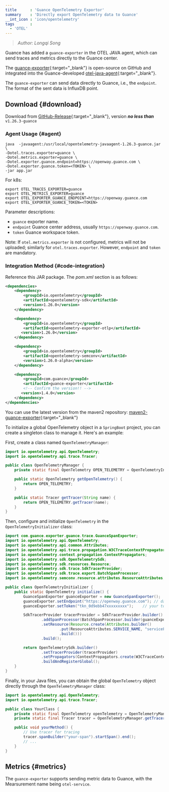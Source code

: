 ```yaml
---
title      : 'Guance OpenTelemetry Exportor'
summary    : 'Directly export OpenTelemetry data to Guance'
__int_icon : 'icon/opentelemetry'
tags       :
  - 'OTEL'
---
```


> *Author: Longqi Song*

Guance has added a `guance-exporter` in the OTEL JAVA agent, which can send traces and metrics directly to the Guance center.

The [guance-exporter](https://github.com/GuanceCloud/guance-java-exporter){:target="_blank"} is open-source on GitHub and integrated into the Guance-developed [otel-java-agent](https://github.com/GuanceCloud/opentelemetry-java-instrumentation){:target="_blank"}.

The `guance-exporter` can send data directly to Guance, i.e., the `endpoint`. The format of the sent data is InfluxDB point.

## Download {#download}

Download from [GitHub-Release](https://github.com/GuanceCloud/opentelemetry-java-instrumentation/release){:target="_blank"}, version ***no less than*** `v1.26.3-guance`

### Agent Usage {#agent}

```shell
java  -javaagent:/usr/local/opentelemetry-javaagent-1.26.3-guance.jar \
-Dotel.traces.exporter=guance \
-Dotel.metrics.exporter=guance \ 
-Dotel.exporter.guance.endpoint=https://openway.guance.com \ 
-Dotel.exporter.guance.token=<TOKEN> \
-jar app.jar
```

For k8s:

```shell
export OTEL_TRACES_EXPORTER=guance
export OTEL_METRICS_EXPORTER=guance
export OTEL_EXPORTER_GUANCE_ENDPOINT=https://openway.guance.com
export OTEL_EXPORTER_GUANCE_TOKEN=<TOKEN>
```

Parameter descriptions:

- `guance` exporter name.
- `endpoint` Guance center address, usually `https://openway.guance.com`.
- `token` Guance workspace token.

Note: If `otel.metrics.exporter` is not configured, metrics will not be uploaded; similarly for `otel.traces.exporter`. However, `endpoint` and `token` are mandatory.

### Integration Method {#code-integration}

Reference this JAR package. The *pom.xml* section is as follows:

```xml
<dependencies>
    <dependency>
        <groupId>io.opentelemetry</groupId>
        <artifactId>opentelemetry-sdk</artifactId>
        <version>1.26.0</version>
    </dependency>

    <dependency>
        <groupId>io.opentelemetry</groupId>
        <artifactId>opentelemetry-exporter-otlp</artifactId>
       <version>1.26.0</version>
    </dependency>

    <dependency>
        <groupId>io.opentelemetry</groupId>
        <artifactId>opentelemetry-semconv</artifactId>
        <version>1.26.0-alpha</version>
    </dependency>

    <dependency>
        <groupId>com.guance</groupId>
        <artifactId>guance-exporter</artifactId>
        <!-- Confirm the version!! -->
       <version>1.4.0</version>
    </dependency>
</dependencies>
```

You can use the latest version from the maven2 repository: [maven2-guance-exporter](https://repo1.maven.org/maven2/com/guance/guance-exporter/){:target="_blank"}

To initialize a global OpenTelemetry object in a `SpringBoot` project, you can create a singleton class to manage it. Here's an example:

First, create a class named `OpenTelemetryManager`:

```java
import io.opentelemetry.api.OpenTelemetry;
import io.opentelemetry.api.trace.Tracer;

public class OpenTelemetryManager {
    private static final OpenTelemetry OPEN_TELEMETRY = OpenTelemetryInitializer.initialize(); // Initialize OpenTelemetry

    public static OpenTelemetry getOpenTelemetry() {
        return OPEN_TELEMETRY;
    }

    public static Tracer getTracer(String name) {
        return OPEN_TELEMETRY.getTracer(name);
    }
}
```

Then, configure and initialize `OpenTelemetry` in the `OpenTelemetryInitializer` class:

```java
import com.guance.exporter.guance.trace.GuanceSpanExporter;
import io.opentelemetry.api.OpenTelemetry;
import io.opentelemetry.api.common.Attributes;
import io.opentelemetry.api.trace.propagation.W3CTraceContextPropagator;
import io.opentelemetry.context.propagation.ContextPropagators;
import io.opentelemetry.sdk.OpenTelemetrySdk;
import io.opentelemetry.sdk.resources.Resource;
import io.opentelemetry.sdk.trace.SdkTracerProvider;
import io.opentelemetry.sdk.trace.export.BatchSpanProcessor;
import io.opentelemetry.semconv.resource.attributes.ResourceAttributes;

public class OpenTelemetryInitializer {
    public static OpenTelemetry initialize() {
        GuanceSpanExporter guanceExporter = new GuanceSpanExporter();
        guanceExporter.setEndpoint("https://openway.guance.com"); // dataway
        guanceExporter.setToken("tkn_0d9ebb47xxxxxxxxx");    // your token

        SdkTracerProvider tracerProvider = SdkTracerProvider.builder()
                .addSpanProcessor(BatchSpanProcessor.builder(guanceExporter).build())
                .setResource(Resource.create(Attributes.builder()
                        .put(ResourceAttributes.SERVICE_NAME, "serviceForJAVA")
                        .build()))
                .build();

        return OpenTelemetrySdk.builder()
                .setTracerProvider(tracerProvider)
                .setPropagators(ContextPropagators.create(W3CTraceContextPropagator.getInstance()))
                .buildAndRegisterGlobal();
    }
}
```

Finally, in your Java files, you can obtain the global `OpenTelemetry` object directly through the `OpenTelemetryManager` class:

```java
import io.opentelemetry.api.OpenTelemetry;
import io.opentelemetry.api.trace.Tracer;

public class YourClass {
    private static final OpenTelemetry openTelemetry = OpenTelemetryManager.getOpenTelemetry();
    private static final Tracer tracer = OpenTelemetryManager.getTracer("your-tracer-name");

    public void yourMethod() {
        // Use tracer for tracing
        tracer.spanBuilder("your-span").startSpan().end();
        // ...
    }
}
```

## Metrics {#metrics}

The `guance-exporter` supports sending metric data to Guance, with the Mearsurement name being `otel-service`.